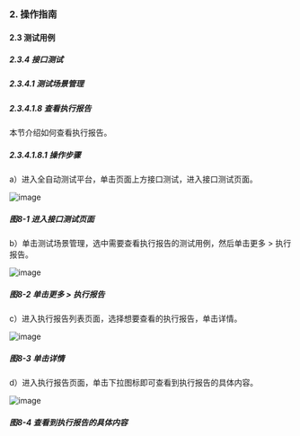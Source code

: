 ### 2. 操作指南

#### 2.3 测试用例

##### 2.3.4 接口测试

##### 2.3.4.1 测试场景管理

##### 2.3.4.1.8 查看执行报告

本节介绍如何查看执行报告。

##### 2.3.4.1.8.1 操作步骤

a）进入全自动测试平台，单击页面上方接口测试，进入接口测试页面。

![image](https://user-images.githubusercontent.com/79617492/186813501-8fc96510-07ce-48db-a0bd-4766805808b2.png)

##### 图8-1 进入接口测试页面

b）单击测试场景管理，选中需要查看执行报告的测试用例，然后单击更多 > 执行报告。

![image](https://user-images.githubusercontent.com/79617492/186813506-e98005c3-3741-44a9-ba1c-61e3dc46ecbc.png)

##### 图8-2 单击更多 > 执行报告

c）进入执行报告列表页面，选择想要查看的执行报告，单击详情。

![image](https://user-images.githubusercontent.com/79617492/186813515-af6f40b4-78ed-4fae-998b-cf923aeab0cf.png)

##### 图8-3 单击详情

d）进入执行报告页面，单击下拉图标即可查看到执行报告的具体内容。

![image](https://user-images.githubusercontent.com/79617492/186813533-bc6212d5-1ffb-4428-93e7-7e1c689dbffb.png)

##### 图8-4 查看到执行报告的具体内容
